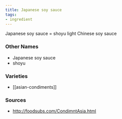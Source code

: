 ```yaml
---
title: Japanese soy sauce
tags:
- ingredient
---
```

Japanese soy sauce = shoyu light Chinese soy sauce

### Other Names

* Japanese soy sauce
* shoyu

### Varieties

* [[asian-condiments]]

### Sources
* http://foodsubs.com/CondimntAsia.html
